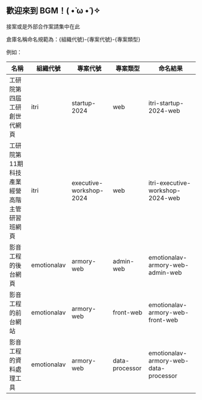## 歡迎來到 BGM！( •̀ ω •́ )✧

接案或是外部合作案請集中在此

倉庫名稱命名規範為：{組織代號}-{專案代號}-{專案類型}

例如：

| 名稱                     | 組織代號        | 專案代號                    | 專案類型           | 命名結果                                  |
|------------------------|-------------|-------------------------|----------------|---------------------------------------|
| 工研院第四屆工研創世代網頁          | itri        | startup-2024            | web            | itri-startup-2024-web                 |
| 工研院第11期科技產業經營高階主管研習班網頁 | itri        | executive-workshop-2024 | web            | itri-executive-workshop-2024-web      |
| 影音工程的後台網頁              | emotionalav | armory-web              | admin-web      | emotionalav-armory-web-admin-web      |
| 影音工程的前台網站              | emotionalav | armory-web              | front-web      | emotionalav-armory-web-front-web      |
| 影音工程的資料處理工具            | emotionalav | armory-web              | data-processor | emotionalav-armory-web-data-processor |



